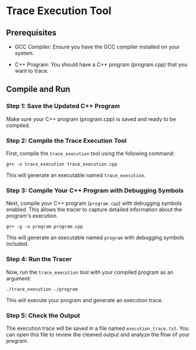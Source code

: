 # Trace Execution Tool
## Prerequisites
* GCC Compiler: Ensure you have the GCC compiler installed on your system.

* C++ Program: You should have a C++ program (program.cpp) that you want to trace.

## Compile and Run
### Step 1: Save the Updated C++ Program
Make sure your C++ program (program.cpp) is saved and ready to be compiled.

### Step 2: Compile the Trace Execution Tool
First, compile the `trace_execution` tool using the following command:

```
g++ -o trace_execution trace_execution.cpp
```
This will generate an executable named `trace_execution`.

### Step 3: Compile Your C++ Program with Debugging Symbols
Next, compile your C++ program (`program.cpp`) with debugging symbols enabled. This allows the tracer to capture detailed information about the program's execution.

```
g++ -g -o program program.cpp
```
This will generate an executable named `program` with debugging symbols included.

### Step 4: Run the Tracer
Now, run the `trace_execution` tool with your compiled program as an argument:

```
./trace_execution ./program
```
This will execute your program and generate an execution trace.

### Step 5: Check the Output
The execution trace will be saved in a file named `execution_trace.txt`. You can open this file to review the cleaned output and analyze the flow of your program.
